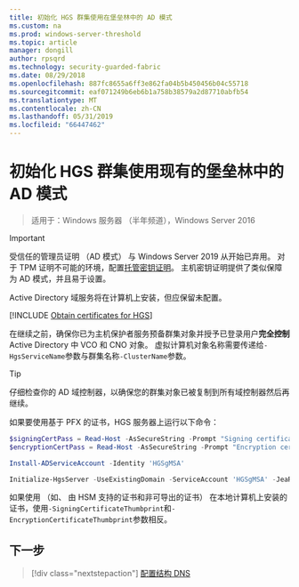 ```yaml
---
title: 初始化 HGS 群集使用在堡垒林中的 AD 模式
ms.custom: na
ms.prod: windows-server-threshold
ms.topic: article
manager: dongill
author: rpsqrd
ms.technology: security-guarded-fabric
ms.date: 08/29/2018
ms.openlocfilehash: 887fc8655a6ff3e862fa04b5b450456b04c55718
ms.sourcegitcommit: eaf071249b6eb6b1a758b38579a2d87710abfb54
ms.translationtype: MT
ms.contentlocale: zh-CN
ms.lasthandoff: 05/31/2019
ms.locfileid: "66447462"
---
```

# <a name="initialize-the-hgs-cluster-using-ad-mode-in-an-existing-bastion-forest"></a>初始化 HGS 群集使用现有的堡垒林中的 AD 模式

>适用于：Windows 服务器 （半年频道），Windows Server 2016


>[!IMPORTANT]
>受信任的管理员证明 （AD 模式） 与 Windows Server 2019 从开始已弃用。 对于 TPM 证明不可能的环境，配置[托管密钥证明](guarded-fabric-initialize-hgs-key-mode-bastion.md)。 主机密钥证明提供了类似保障为 AD 模式，并且易于设置。 

Active Directory 域服务将在计算机上安装，但应保留未配置。

[!INCLUDE [Obtain certificates for HGS](../../../includes/guarded-fabric-initialize-hgs-default-step-two.md)] 

在继续之前，确保你已为主机保护者服务预备群集对象并授予已登录用户**完全控制**Active Directory 中 VCO 和 CNO 对象。
虚拟计算机对象名称需要传递给`-HgsServiceName`参数与群集名称`-ClusterName`参数。

> [!TIP]
> 仔细检查你的 AD 域控制器，以确保您的群集对象已被复制到所有域控制器然后再继续。

如果要使用基于 PFX 的证书，HGS 服务器上运行以下命令：

```powershell
$signingCertPass = Read-Host -AsSecureString -Prompt "Signing certificate password"
$encryptionCertPass = Read-Host -AsSecureString -Prompt "Encryption certificate password"

Install-ADServiceAccount -Identity 'HGSgMSA'

Initialize-HgsServer -UseExistingDomain -ServiceAccount 'HGSgMSA' -JeaReviewersGroup 'HgsJeaReviewers' -JeaAdministratorsGroup 'HgsJeaAdmins' -HgsServiceName 'HgsService' -ClusterName 'HgsCluster' -SigningCertificatePath '.\signCert.pfx' -SigningCertificatePassword $signPass -EncryptionCertificatePath '.\encCert.pfx' -EncryptionCertificatePassword $encryptionCertPass -TrustActiveDirectory
```

如果使用 （如、 由 HSM 支持的证书和非可导出的证书） 在本地计算机上安装的证书，使用`-SigningCertificateThumbprint`和`-EncryptionCertificateThumbprint`参数相反。

## <a name="next-step"></a>下一步

> [!div class="nextstepaction"]
> [配置结构 DNS](guarded-fabric-configuring-fabric-dns-ad.md)


